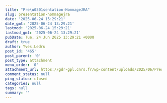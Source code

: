 ```yaml
---
title: "Pre\u0301sentation-HommageJRA"
slug: presentation-hommagejra
date: '2025-06-24 15:29:21'
date_gmt: '2025-06-24 13:29:21'
lastmod: '2025-06-24 15:29:21'
lastmod_gmt: '2025-06-24 13:29:21'
pubDate: Tue, 24 Jun 2025 13:29:21 +0000
draft: true
author: Yves.Ledru
post_id: '465'
post_parent: '0'
post_type: attachment
menu_order: '0'
attachment_url: https://gdr-gpl.cnrs.fr/wp-content/uploads/2025/06/Presentation-HommageJRA.pdf
comment_status: null
ping_status: closed
categories: null
tags: null
summary: ''
---
```



